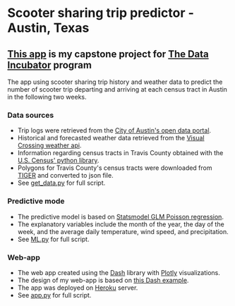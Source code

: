# Scooter sharing trip predictor - Austin, Texas
## [This app](https://scooter-predict.herokuapp.com/) is my capstone project for [The Data Incubator](https://www.thedataincubator.com) program

The app using scooter sharing trip history and weather data to predict the number of scooter trip departing and arriving at each census tract in Austin in the following two weeks.

### Data sources
* Trip logs were retrieved from the [City of Austin's open data portal](https://data.austintexas.gov/Transportation-and-Mobility/Shared-Micromobility-Vehicle-Trips/7d8e-dm7r).
* Historical and forecasted weather data retrieved from the [Visual Crossing weather api](https://www.visualcrossing.com/weather-api).
* Information regarding census tracts in Travis County obtained with the [U.S. Census' python library](https://pypi.org/project/census/).
* Polygons for Travis County's census tracts were downloaded from [TIGER](https://www.census.gov/geographies/mapping-files/time-series/geo/tiger-line-file.html) and converted to json file.
* See [get_data.py](https://github.com/caspior/scooter_predictor/blob/master/get_data.py) for full script.

### Predictive mode
* The predictive model is based on [Statsmodel GLM Poisson regression](https://www.statsmodels.org/stable/glm.html).
* The explanatory variables include the month of the year, the day of the week, and the average daily temperature, wind speed, and precipitation.
* See [ML.py](https://github.com/caspior/scooter_predictor/blob/master/ML.py) for full script.

### Web-app
* The web app created using the [Dash](https://dash.plotly.com/) library with [Plotly](https://plotly.com/python/) visualizations.
* The design of my web-app is based on [this Dash example](https://github.com/plotly/dash-sample-apps/tree/master/apps/dash-study-browser).
* The app was deployed on [Heroku](https://www.heroku.com/) server.
* See [app.py](https://github.com/caspior/scooter_predictor/blob/master/app.py) for full script.
